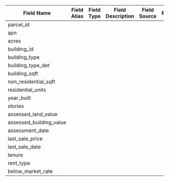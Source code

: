 | Field Name | Field Alias | Field Type | Field Description | Field Source | Required | Domain | Value Definitions | Notes |
| --- | --- | --- | --- | --- | --- | --- | --- | --- |
| parcel_id |   |   |   |   |   |   |   |   |
| apn
| acres
| building_id
| building_type
| building_type_det |   |   |   |   |   |   | https://github.com/BayAreaMetro/petrale/blob/master/basemap/lookups/val_building_type_assessor.csv
| building_sqft
| non_residential_sqft
| residential_units
| year_built
| stories
| assessed_land_value
| assessed_building_value
| assessment_date
| last_sale_price
| last_sale_date
| tenure
| rent_type
| below_market_rate
